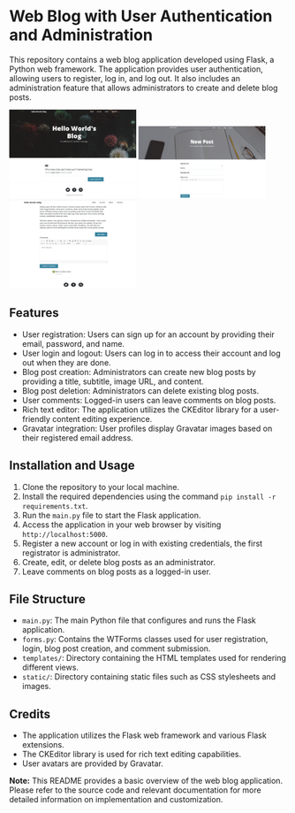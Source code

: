 # Web Blog with User Authentication and Administration

This repository contains a web blog application developed using Flask, a Python web framework. The application provides user authentication, allowing users to register, log in, and log out. It also includes an administration feature that allows administrators to create and delete blog posts.

<img src="images/blog-1.png" alt="home" style="width:230px; height:160px">
<img src="images/blog-2.png" alt="post blog" style="width:230px; height:130px">
<img src="images/blog-3.png" alt="comments" style="width:230px; height:160px">

## Features

- User registration: Users can sign up for an account by providing their email, password, and name.
- User login and logout: Users can log in to access their account and log out when they are done.
- Blog post creation: Administrators can create new blog posts by providing a title, subtitle, image URL, and content.
- Blog post deletion: Administrators can delete existing blog posts.
- User comments: Logged-in users can leave comments on blog posts.
- Rich text editor: The application utilizes the CKEditor library for a user-friendly content editing experience.
- Gravatar integration: User profiles display Gravatar images based on their registered email address.

## Installation and Usage

1. Clone the repository to your local machine.
2. Install the required dependencies using the command `pip install -r requirements.txt`.
3. Run the `main.py` file to start the Flask application.
4. Access the application in your web browser by visiting `http://localhost:5000`.
5. Register a new account or log in with existing credentials, the first registrator is administrator.
6. Create, edit, or delete blog posts as an administrator.
7. Leave comments on blog posts as a logged-in user.

## File Structure

- `main.py`: The main Python file that configures and runs the Flask application.
- `forms.py`: Contains the WTForms classes used for user registration, login, blog post creation, and comment submission.
- `templates/`: Directory containing the HTML templates used for rendering different views.
- `static/`: Directory containing static files such as CSS stylesheets and images.

## Credits

- The application utilizes the Flask web framework and various Flask extensions.
- The CKEditor library is used for rich text editing capabilities.
- User avatars are provided by Gravatar.

**Note:** This README provides a basic overview of the web blog application. Please refer to the source code and relevant documentation for more detailed information on implementation and customization.

